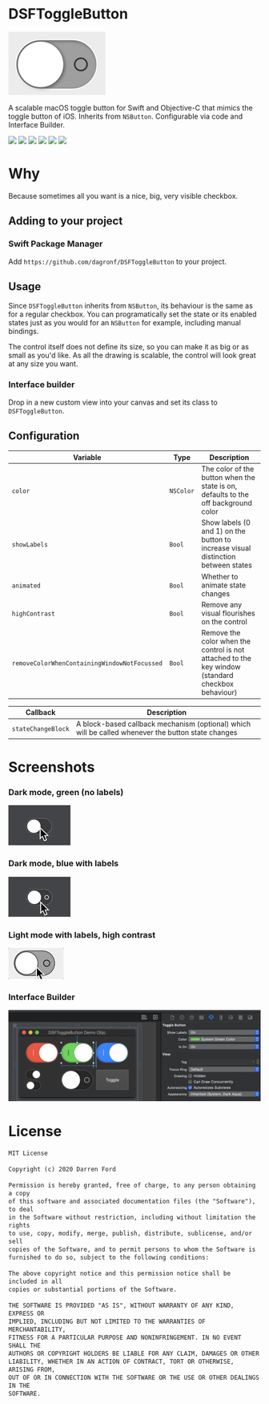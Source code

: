 # DSFToggleButton

![](https://github.com/dagronf/dagronf.github.io/raw/master/art/projects/DSFToggleButton/primary.png)

A scalable macOS toggle button for Swift and Objective-C that mimics the toggle button of iOS. Inherits from `NSButton`. Configurable via code and Interface Builder.

![](https://img.shields.io/github/v/tag/dagronf/DSFToggleButton) ![](https://img.shields.io/badge/macOS-10.9+-red) ![](https://img.shields.io/badge/Swift-5.0+-orange.svg)
![](https://img.shields.io/badge/License-MIT-lightgrey) [![](https://img.shields.io/badge/pod-compatible-informational)](https://cocoapods.org) [![](https://img.shields.io/badge/spm-compatible-brightgreen.svg?style=flat)](https://swift.org/package-manager)

# Why

Because sometimes all you want is a nice, big, very visible checkbox.

## Adding to your project

### Swift Package Manager

Add `https://github.com/dagronf/DSFToggleButton` to your project.

## Usage

Since `DSFToggleButton` inherits from `NSButton`, its behaviour is the same as for a regular checkbox. You can programatically set the state or its enabled states just as you would for an `NSButton` for example, including manual bindings.

The control itself does not define its size, so you can make it as big or as small as you'd like. As all the drawing is scalable, the control will look great at any size you want.

### Interface builder

Drop in a new custom view into your canvas and set its class to `DSFToggleButton`.  

## Configuration

| Variable  | Type    | Description                                                                       |
|-----------|---------|-----------------------------------------------------------------------------------|
| `color`     | `NSColor` | The color of the button when the state is on, defaults to the off background color |
| `showLabels` | `Bool`    | Show labels (0 and 1) on the button to increase visual distinction between states |
| `animated` | `Bool` | Whether to animate state changes |
| `highContrast` | `Bool` | Remove any visual flourishes on the control |
| `removeColorWhenContainingWindowNotFocussed` | `Bool` | Remove the color when the control is not attached to the key window (standard checkbox behaviour) |

| Callback  | Description                                                                       |
|-----------|-----------------------------------------------------------------------------------|
| `stateChangeBlock` | A block-based callback mechanism (optional) which will be called whenever the button state changes |
# Screenshots

### Dark mode, green (no labels)

![](https://github.com/dagronf/dagronf.github.io/raw/master/art/projects/DSFToggleButton/green_toggle.gif)

### Dark mode, blue with labels

![](https://github.com/dagronf/dagronf.github.io/raw/master/art/projects/DSFToggleButton/blue_toggle_labels.gif)

### Light mode with labels, high contrast

![](https://github.com/dagronf/dagronf.github.io/raw/master/art/projects/DSFToggleButton/gray_toggle_high_contrast.gif)

### Interface Builder

![](https://github.com/dagronf/dagronf.github.io/raw/master/art/projects/DSFToggleButton/interface_builder.png)

# License

```
MIT License

Copyright (c) 2020 Darren Ford

Permission is hereby granted, free of charge, to any person obtaining a copy
of this software and associated documentation files (the "Software"), to deal
in the Software without restriction, including without limitation the rights
to use, copy, modify, merge, publish, distribute, sublicense, and/or sell
copies of the Software, and to permit persons to whom the Software is
furnished to do so, subject to the following conditions:

The above copyright notice and this permission notice shall be included in all
copies or substantial portions of the Software.

THE SOFTWARE IS PROVIDED "AS IS", WITHOUT WARRANTY OF ANY KIND, EXPRESS OR
IMPLIED, INCLUDING BUT NOT LIMITED TO THE WARRANTIES OF MERCHANTABILITY,
FITNESS FOR A PARTICULAR PURPOSE AND NONINFRINGEMENT. IN NO EVENT SHALL THE
AUTHORS OR COPYRIGHT HOLDERS BE LIABLE FOR ANY CLAIM, DAMAGES OR OTHER
LIABILITY, WHETHER IN AN ACTION OF CONTRACT, TORT OR OTHERWISE, ARISING FROM,
OUT OF OR IN CONNECTION WITH THE SOFTWARE OR THE USE OR OTHER DEALINGS IN THE
SOFTWARE.
```
